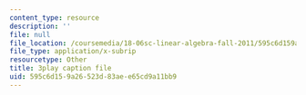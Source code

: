 ```yaml
---
content_type: resource
description: ''
file: null
file_location: /coursemedia/18-06sc-linear-algebra-fall-2011/595c6d159a26523d83aee65cd9a11bb9_0oBJN8F616U.vtt
file_type: application/x-subrip
resourcetype: Other
title: 3play caption file
uid: 595c6d15-9a26-523d-83ae-e65cd9a11bb9
---
```

